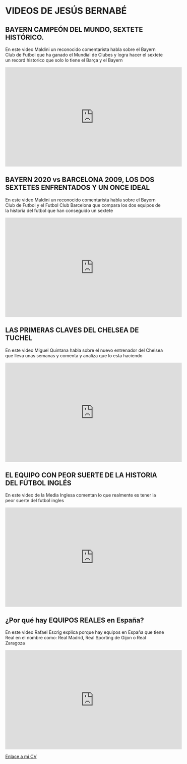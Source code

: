 # VIDEOS DE JESÚS BERNABÉ
## BAYERN CAMPEÓN DEL MUNDO, SEXTETE HISTÓRICO.
En este video Maldini un reconocido comentarista habla sobre el Bayern Club de Futbol que ha ganado el Mundial de Clubes y logra hacer el sextete un record historico que solo lo tiene el Barça y el Bayern
<iframe width="560" height="315" src="https://www.youtube.com/embed/KlOy5H6RREU" frameborder="0" allow="accelerometer; autoplay; clipboard-write; encrypted-media; gyroscope; picture-in-picture" allowfullscreen></iframe>
 
## BAYERN 2020 vs BARCELONA 2009, LOS DOS SEXTETES ENFRENTADOS Y UN ONCE IDEAL
En este video Maldini un reconocido comentarista habla sobre el Bayern Club de Futbol y el Futbol Club Barcelona que compara los dos equipos de la historia del futbol que han conseguido un sextete
<iframe width="560" height="315" src="https://www.youtube.com/embed/kqCfkenqfAo" frameborder="0" allow="accelerometer; autoplay; clipboard-write; encrypted-media; gyroscope; picture-in-picture" allowfullscreen></iframe>
 
## LAS PRIMERAS CLAVES DEL CHELSEA DE TUCHEL
En este video Miguel Quintana habla sobre el nuevo entrenador del Chelsea que lleva unas semanas y comenta y analiza que lo esta haciendo
<iframe width="560" height="315" src="https://www.youtube.com/embed/aFgC5OJIyEc" frameborder="0" allow="accelerometer; autoplay; clipboard-write; encrypted-media; gyroscope; picture-in-picture" allowfullscreen></iframe>
 
## EL EQUIPO CON PEOR SUERTE DE LA HISTORIA DEL FÚTBOL INGLÉS
En este video de la Media Inglesa comentan lo que realmente es tener la peor suerte del futbol ingles
<iframe width="560" height="315" src="https://www.youtube.com/embed/f9IE35pSo4c" frameborder="0" allow="accelerometer; autoplay; clipboard-write; encrypted-media; gyroscope; picture-in-picture" allowfullscreen></iframe>
 
## ¿Por qué hay EQUIPOS REALES en España?
En este video Rafael Escrig explica porque hay equipos en España que tiene Real en el nombre como: Real Madrid, Real Sporting de Gijon o Real Zaragoza
<iframe width="560" height="315" src="https://www.youtube.com/embed/vzEz9Of7KG4" frameborder="0" allow="accelerometer; autoplay; clipboard-write; encrypted-media; gyroscope; picture-in-picture" allowfullscreen></iframe>
 
 [Enlace a mi CV](README.md)
 
 
 
 
 
 
 
 
 
